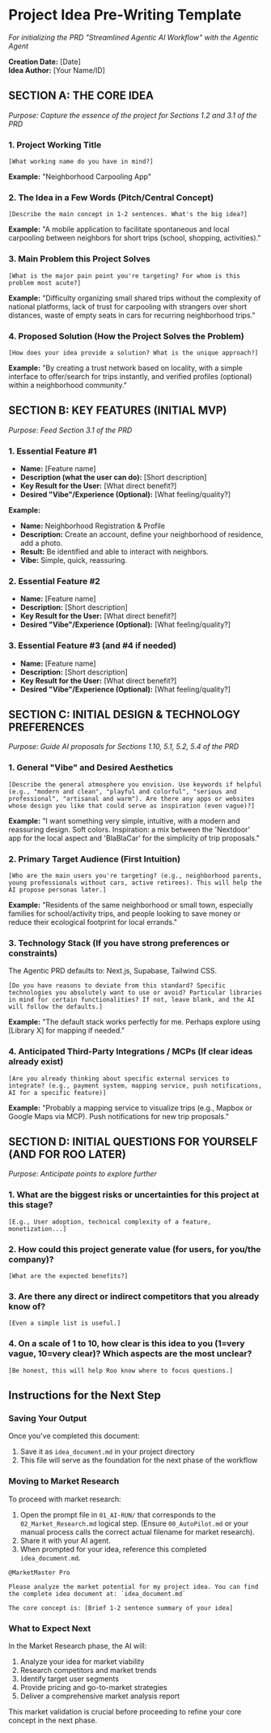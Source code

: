 # Project Idea Pre-Writing Template
*For initializing the PRD "Streamlined Agentic AI Workflow" with the Agentic Agent*

**Creation Date:** [Date]  
**Idea Author:** [Your Name/ID]

## SECTION A: THE CORE IDEA
*Purpose: Capture the essence of the project for Sections 1.2 and 3.1 of the PRD*

### 1. Project Working Title

```
[What working name do you have in mind?]
```

**Example:** "Neighborhood Carpooling App"

### 2. The Idea in a Few Words (Pitch/Central Concept)

```
[Describe the main concept in 1-2 sentences. What's the big idea?]
```

**Example:** "A mobile application to facilitate spontaneous and local carpooling between neighbors for short trips (school, shopping, activities)."

### 3. Main Problem this Project Solves

```
[What is the major pain point you're targeting? For whom is this problem most acute?]
```

**Example:** "Difficulty organizing small shared trips without the complexity of national platforms, lack of trust for carpooling with strangers over short distances, waste of empty seats in cars for recurring neighborhood trips."

### 4. Proposed Solution (How the Project Solves the Problem)

```
[How does your idea provide a solution? What is the unique approach?]
```

**Example:** "By creating a trust network based on locality, with a simple interface to offer/search for trips instantly, and verified profiles (optional) within a neighborhood community."

## SECTION B: KEY FEATURES (INITIAL MVP)
*Purpose: Feed Section 3.1 of the PRD*

### 1. Essential Feature #1

- **Name:** [Feature name]
- **Description (what the user can do):** [Short description]
- **Key Result for the User:** [What direct benefit?]
- **Desired "Vibe"/Experience (Optional):** [What feeling/quality?]

**Example:**
- **Name:** Neighborhood Registration & Profile
- **Description:** Create an account, define your neighborhood of residence, add a photo.
- **Result:** Be identified and able to interact with neighbors.
- **Vibe:** Simple, quick, reassuring.

### 2. Essential Feature #2

- **Name:** [Feature name]
- **Description:** [Short description]
- **Key Result for the User:** [What direct benefit?]
- **Desired "Vibe"/Experience (Optional):** [What feeling/quality?]

### 3. Essential Feature #3 (and #4 if needed)

- **Name:** [Feature name]
- **Description:** [Short description]
- **Key Result for the User:** [What direct benefit?]
- **Desired "Vibe"/Experience (Optional):** [What feeling/quality?]

## SECTION C: INITIAL DESIGN & TECHNOLOGY PREFERENCES
*Purpose: Guide AI proposals for Sections 1.10, 5.1, 5.2, 5.4 of the PRD*

### 1. General "Vibe" and Desired Aesthetics

```
[Describe the general atmosphere you envision. Use keywords if helpful (e.g., "modern and clean", "playful and colorful", "serious and professional", "artisanal and warm"). Are there any apps or websites whose design you like that could serve as inspiration (even vague)?]
```

**Example:** "I want something very simple, intuitive, with a modern and reassuring design. Soft colors. Inspiration: a mix between the 'Nextdoor' app for the local aspect and 'BlaBlaCar' for the simplicity of trip proposals."

### 2. Primary Target Audience (First Intuition)

```
[Who are the main users you're targeting? (e.g., neighborhood parents, young professionals without cars, active retirees). This will help the AI propose personas later.]
```

**Example:** "Residents of the same neighborhood or small town, especially families for school/activity trips, and people looking to save money or reduce their ecological footprint for local errands."

### 3. Technology Stack (If you have strong preferences or constraints)

The Agentic PRD defaults to: Next.js, Supabase, Tailwind CSS.

```
[Do you have reasons to deviate from this standard? Specific technologies you absolutely want to use or avoid? Particular libraries in mind for certain functionalities? If not, leave blank, and the AI will follow the defaults.]
```

**Example:** "The default stack works perfectly for me. Perhaps explore using [Library X] for mapping if needed."

### 4. Anticipated Third-Party Integrations / MCPs (If clear ideas already exist)

```
[Are you already thinking about specific external services to integrate? (e.g., payment system, mapping service, push notifications, AI for a specific feature)]
```

**Example:** "Probably a mapping service to visualize trips (e.g., Mapbox or Google Maps via MCP). Push notifications for new trip proposals."

## SECTION D: INITIAL QUESTIONS FOR YOURSELF (AND FOR ROO LATER)
*Purpose: Anticipate points to explore further*

### 1. What are the biggest risks or uncertainties for this project at this stage?

```
[E.g., User adoption, technical complexity of a feature, monetization...]
```

### 2. How could this project generate value (for users, for you/the company)?

```
[What are the expected benefits?]
```

### 3. Are there any direct or indirect competitors that you already know of?

```
[Even a simple list is useful.]
```

### 4. On a scale of 1 to 10, how clear is this idea to you (1=very vague, 10=very clear)? Which aspects are the most unclear?

```
[Be honest, this will help Roo know where to focus questions.]
```

## Instructions for the Next Step

### Saving Your Output

Once you've completed this document:

1. Save it as `idea_document.md` in your project directory
2. This file will serve as the foundation for the next phase of the workflow

### Moving to Market Research

To proceed with market research:

1. Open the prompt file in `01_AI-RUN/` that corresponds to the `02_Market_Research.md` logical step. (Ensure `00_AutoPilot.md` or your manual process calls the correct actual filename for market research).
2. Share it with your AI agent.
3. When prompted for your idea, reference this completed `idea_document.md`.

```
@MarketMaster Pro

Please analyze the market potential for my project idea. You can find the complete idea document at: `idea_document.md`

The core concept is: [Brief 1-2 sentence summary of your idea]
```

### What to Expect Next

In the Market Research phase, the AI will:

1. Analyze your idea for market viability
2. Research competitors and market trends
3. Identify target user segments
4. Provide pricing and go-to-market strategies
5. Deliver a comprehensive market analysis report

This market validation is crucial before proceeding to refine your core concept in the next phase.